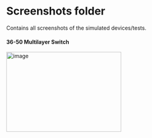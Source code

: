 # Screenshots folder
Contains all screenshots of the simulated devices/tests.

#### 36-50 Multilayer Switch
<img width="302" height="211" alt="image" src="https://github.com/user-attachments/assets/c77dbeda-ad29-4f45-9f70-a166c5da9cdc" />

